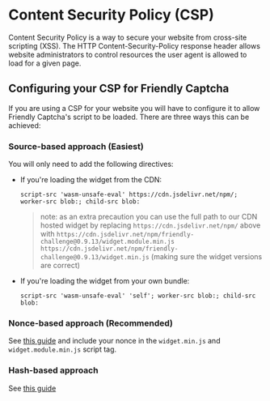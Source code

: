 # Content Security Policy (CSP)

Content Security Policy is a way to secure your website from cross-site scripting (XSS). The HTTP Content-Security-Policy response header allows website administrators to control resources the user agent is allowed to load for a given page.

## Configuring your CSP for Friendly Captcha
If you are using a CSP for your website you will have to configure it to allow Friendly Captcha's script to be loaded. There are three ways this can be achieved:

### Source-based approach (Easiest)
You will only need to add the following directives:

- If you're loading the widget from the CDN:

    `script-src 'wasm-unsafe-eval' https://cdn.jsdelivr.net/npm/; worker-src blob:; child-src blob:`

    > note: as an extra precaution you can use the full path to our CDN hosted widget by replacing `https://cdn.jsdelivr.net/npm/` above with `https://cdn.jsdelivr.net/npm/friendly-challenge@0.9.13/widget.module.min.js https://cdn.jsdelivr.net/npm/friendly-challenge@0.9.13/widget.min.js` (making sure the widget versions are correct)
- If you're loading the widget from your own bundle: 

    `script-src 'wasm-unsafe-eval' 'self'; worker-src blob:; child-src blob:`   

### Nonce-based approach (Recommended)

See [this guide](https://content-security-policy.com/nonce/) and include your nonce in the `widget.min.js` and `widget.module.min.js` script tag.

###  Hash-based approach

See [this guide](https://content-security-policy.com/hash/)